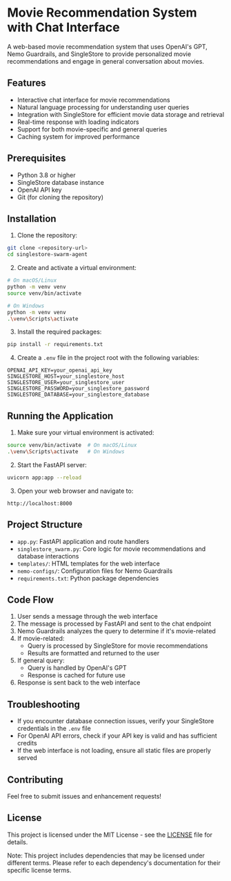 # Movie Recommendation System with Chat Interface

A web-based movie recommendation system that uses OpenAI's GPT, Nemo Guardrails, and SingleStore to provide personalized movie recommendations and engage in general conversation about movies.

## Features

- Interactive chat interface for movie recommendations
- Natural language processing for understanding user queries
- Integration with SingleStore for efficient movie data storage and retrieval
- Real-time response with loading indicators
- Support for both movie-specific and general queries
- Caching system for improved performance

## Prerequisites

- Python 3.8 or higher
- SingleStore database instance
- OpenAI API key
- Git (for cloning the repository)

## Installation

1. Clone the repository:
```bash
git clone <repository-url>
cd singlestore-swarm-agent
```

2. Create and activate a virtual environment:
```bash
# On macOS/Linux
python -m venv venv
source venv/bin/activate

# On Windows
python -m venv venv
.\venv\Scripts\activate
```

3. Install the required packages:
```bash
pip install -r requirements.txt
```

4. Create a `.env` file in the project root with the following variables:
```
OPENAI_API_KEY=your_openai_api_key
SINGLESTORE_HOST=your_singlestore_host
SINGLESTORE_USER=your_singlestore_user
SINGLESTORE_PASSWORD=your_singlestore_password
SINGLESTORE_DATABASE=your_singlestore_database
```

## Running the Application

1. Make sure your virtual environment is activated:
```bash
source venv/bin/activate  # On macOS/Linux
.\venv\Scripts\activate   # On Windows
```

2. Start the FastAPI server:
```bash
uvicorn app:app --reload
```

3. Open your web browser and navigate to:
```
http://localhost:8000
```

## Project Structure

- `app.py`: FastAPI application and route handlers
- `singlestore_swarm.py`: Core logic for movie recommendations and database interactions
- `templates/`: HTML templates for the web interface
- `nemo-configs/`: Configuration files for Nemo Guardrails
- `requirements.txt`: Python package dependencies

## Code Flow

1. User sends a message through the web interface
2. The message is processed by FastAPI and sent to the chat endpoint
3. Nemo Guardrails analyzes the query to determine if it's movie-related
4. If movie-related:
   - Query is processed by SingleStore for movie recommendations
   - Results are formatted and returned to the user
5. If general query:
   - Query is handled by OpenAI's GPT
   - Response is cached for future use
6. Response is sent back to the web interface

## Troubleshooting

- If you encounter database connection issues, verify your SingleStore credentials in the `.env` file
- For OpenAI API errors, check if your API key is valid and has sufficient credits
- If the web interface is not loading, ensure all static files are properly served

## Contributing

Feel free to submit issues and enhancement requests!

## License

This project is licensed under the MIT License - see the [LICENSE](LICENSE) file for details.

Note: This project includes dependencies that may be licensed under different terms. Please refer to each dependency's documentation for their specific license terms.

